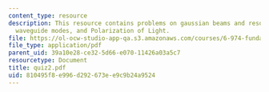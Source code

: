 ```yaml
---
content_type: resource
description: This resource contains problems on gaussian beams and resonators, coupled
  waveguide modes, and Polarization of Light.
file: https://ol-ocw-studio-app-qa.s3.amazonaws.com/courses/6-974-fundamentals-of-photonics-quantum-electronics-spring-2006/810495f8e996d292673ee9c9b24a9524_quiz2.pdf
file_type: application/pdf
parent_uid: 39a10e28-ce32-5d66-e070-11426a03a5c7
resourcetype: Document
title: quiz2.pdf
uid: 810495f8-e996-d292-673e-e9c9b24a9524
---
```

